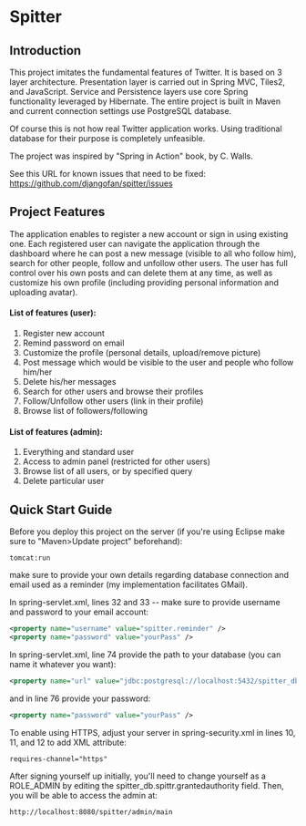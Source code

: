 Spitter
=======

Introduction
------------

This project imitates the fundamental features of Twitter. It is based on 3 layer architecture. Presentation layer is carried out in Spring MVC, Tiles2, and JavaScript. Service and Persistence layers use core Spring functionality leveraged by Hibernate. The entire project is built in Maven and current connection settings use PostgreSQL database.

Of course this is not how real Twitter application works. Using traditional database for their purpose is completely unfeasible.

The project was inspired by "Spring in Action" book, by C. Walls.

See this URL for known issues that need to be fixed:
https://github.com/djangofan/spitter/issues

Project Features
-------------

The application enables to register a new account or sign in using existing one. Each registered user can navigate the application through the dashboard where he can post a new message (visible to all who follow him), search for other people, follow and unfollow other users. The user has full control over his own posts and can delete them at any time, as well as customize his own profile (including providing personal information and uploading avatar).

#### List of features (user):

1. Register new account
2. Remind password on email
3. Customize the profile (personal details, upload/remove picture)
4. Post message which would be visible to the user and people who follow him/her
5. Delete his/her messages
6. Search for other users and browse their profiles
7. Follow/Unfollow other users (link in their profile)
8. Browse list of followers/following

#### List of features (admin):

1. Everything and standard user
2. Access to admin panel (restricted for other users)
3. Browse list of all users, or by specified query
4. Delete particular user

Quick Start Guide
-----------------

Before you deploy this project on the server (if you're using Eclipse make sure to "Maven>Update project" beforehand):

``tomcat:run``

make sure to provide your own details regarding database connection and email used as a reminder (my implementation facilitates GMail).

In spring-servlet.xml, lines 32 and 33 -- make sure to provide username and password to your email account:

```xml
<property name="username" value="spitter.reminder" />
<property name="password" value="yourPass" />
```

In spring-servlet.xml, line 74 provide the path to your database (you can name it whatever you want):

```xml
<property name="url" value="jdbc:postgresql://localhost:5432/spitter_db"></property>
```

and in line 76 provide your password:

```xml
<property name="password" value="yourPass" />
```

To enable using HTTPS, adjust your server in spring-security.xml in lines 10, 11, and 12 to add XML attribute:

``requires-channel="https"``

After signing yourself up initially, you'll need to change yourself as a ROLE_ADMIN by editing the spitter_db.spittr.grantedauthority field.   Then, you will be able to access the admin at:

``http://localhost:8080/spitter/admin/main``


